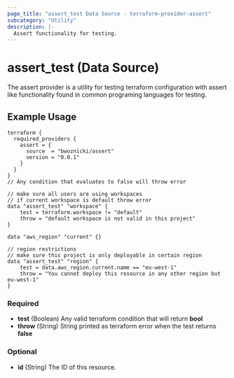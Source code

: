 ```yaml
---
page_title: "assert_test Data Source - terraform-provider-assert"
subcategory: "Utility"
description: |-
  Assert functionality for testing.
---
```


# assert_test (Data Source)

The assert provider is a utility for testing terraform configuration with assert like functionality found in common programing languages for testing.

## Example Usage

```hcl
terraform {
  required_providers {
    assert = {
      source  = "bwoznicki/assert"
      version = "0.0.1"
    }
  }
}
// Any condition that evaluates to false will throw error

// make sure all users are using workspaces
// if current workspace is default throw error
data "assert_test" "workspace" {
    test = terraform.workspace != "default"
    throw = "default workspace is not valid in this project"
}

data "aws_region" "current" {}

// region restrictions
// make sure this project is only deployable in certain region
data "assert_test" "region" {
    test = data.aws_region.current.name == "eu-west-1"
    throw = "You cannot deploy this resource in any other region but eu-west-1"
}
```

### Required

- **test** (Boolean) Any valid terraform condition that will return **bool**
- **throw** (String) String printed as terraform error when the test returns **false**

### Optional

- **id** (String) The ID of this resource.


